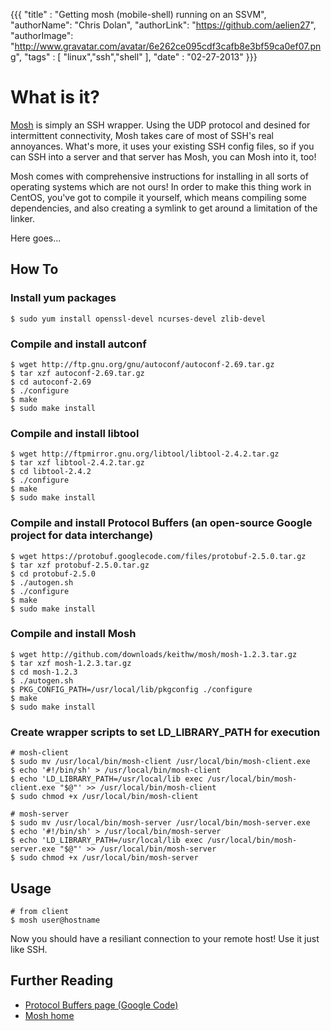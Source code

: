 {{{
  "title" : "Getting mosh (mobile-shell) running on an SSVM",
  "authorName": "Chris Dolan",
  "authorLink": "https://github.com/aelien27",
  "authorImage": "http://www.gravatar.com/avatar/6e262ce095cdf3cafb8e3bf59ca0ef07.png",
  "tags" : [ "linux","ssh","shell" ],
  "date" : "02-27-2013"
}}}

# What is it?

[Mosh](http://mosh.mit.edu/) is simply an SSH wrapper. Using the UDP protocol and desined for intermittent connectivity, Mosh takes care of most of SSH's real annoyances. What's more, it uses your existing SSH config files, so if you can SSH into a server and that server has Mosh, you can Mosh into it, too!

Mosh comes with comprehensive instructions for installing in all sorts of operating systems which are not ours! In order to make this thing work in CentOS, you've got to compile it yourself, which means compiling some dependencies, and also creating a symlink to get around a limitation of the linker.

Here goes...

## How To

### Install yum packages
    $ sudo yum install openssl-devel ncurses-devel zlib-devel

### Compile and install autconf

    $ wget http://ftp.gnu.org/gnu/autoconf/autoconf-2.69.tar.gz
    $ tar xzf autoconf-2.69.tar.gz
    $ cd autoconf-2.69
    $ ./configure
    $ make
    $ sudo make install

### Compile and install libtool

    $ wget http://ftpmirror.gnu.org/libtool/libtool-2.4.2.tar.gz
    $ tar xzf libtool-2.4.2.tar.gz
    $ cd libtool-2.4.2
    $ ./configure
    $ make
    $ sudo make install

### Compile and install Protocol Buffers (an open-source Google project for data interchange)

    $ wget https://protobuf.googlecode.com/files/protobuf-2.5.0.tar.gz
    $ tar xzf protobuf-2.5.0.tar.gz
    $ cd protobuf-2.5.0
    $ ./autogen.sh
    $ ./configure
    $ make
    $ sudo make install

### Compile and install Mosh

    $ wget http://github.com/downloads/keithw/mosh/mosh-1.2.3.tar.gz
    $ tar xzf mosh-1.2.3.tar.gz
    $ cd mosh-1.2.3
    $ ./autogen.sh
    $ PKG_CONFIG_PATH=/usr/local/lib/pkgconfig ./configure
    $ make
    $ sudo make install

### Create wrapper scripts to set LD_LIBRARY_PATH for execution

    # mosh-client
    $ sudo mv /usr/local/bin/mosh-client /usr/local/bin/mosh-client.exe
    $ echo '#!/bin/sh' > /usr/local/bin/mosh-client
    $ echo 'LD_LIBRARY_PATH=/usr/local/lib exec /usr/local/bin/mosh-client.exe "$@"' >> /usr/local/bin/mosh-client
    $ sudo chmod +x /usr/local/bin/mosh-client

    # mosh-server
    $ sudo mv /usr/local/bin/mosh-server /usr/local/bin/mosh-server.exe
    $ echo '#!/bin/sh' > /usr/local/bin/mosh-server
    $ echo 'LD_LIBRARY_PATH=/usr/local/lib exec /usr/local/bin/mosh-server.exe "$@"' >> /usr/local/bin/mosh-server
    $ sudo chmod +x /usr/local/bin/mosh-server

## Usage

    # from client
    $ mosh user@hostname

Now you should have a resiliant connection to your remote host! Use it just like SSH.

## Further Reading

- [Protocol Buffers page (Google Code)](https://code.google.com/p/protobuf/)
- [Mosh home](http://mosh.mit.edu/)
